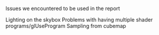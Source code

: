 Issues we encountered to be used in the report

Lighting on the skybox
Problems with having multiple shader programs/glUseProgram
Sampling from cubemap